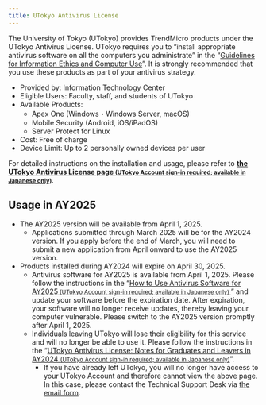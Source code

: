 ```yaml
---
title: UTokyo Antivirus License
---
```


The University of Tokyo (UTokyo) provides TrendMicro products under the UTokyo Antivirus License. UTokyo requires you to “install appropriate antivirus software on all the computers you administrate” in the “[Guidelines for Information Ethics and Computer Use](https://www.u-tokyo.ac.jp/content/400156696.pdf)”. It is strongly recommended that you use these products as part of your antivirus strategy.

* Provided by: Information Technology Center
* Eligible Users: Faculty, staff, and students of UTokyo
* Available Products:
  * Apex One (Windows・Windows Server, macOS)
  * Mobile Security (Android, iOS/iPadOS)
  * Server Protect for Linux
* Cost: Free of charge
* Device Limit: Up to 2 personally owned devices per user

For detailed instructions on the installation and usage, please refer to **[the UTokyo Antivirus License page <small>(UTokyo Account sign-in required; available in Japanese only)</small>](https://univtokyo.sharepoint.com/:u:/s/antivirus/EZ3Qvmj4LLROlck10EyiwBsBts0PVpjPCZ_qgF6YLJ3ULA)**.

## Usage in AY2025

- The AY2025 version will be available from April 1, 2025.
  - Applications submitted through March 2025 will be for the AY2024 version. If you apply before the end of March, you will need to submit a new application from April onward to use the AY2025 version.
- Products installed during AY2024 will expire on April 30, 2025.
    - Antivirus software for AY2025 is available from April 1, 2025. Please follow the instructions in the “[How to Use Antivirus Software for AY2025<small> (UTokyo Account sign-in required; available in Japanese only) </small>](https://univtokyo.sharepoint.com/:u:/s/antivirus/EYbM3GhwjNZMpIxtc6Hzv0oBZZ6YipGL_VCRhqhOcAPV_A)” and update your software before the expiration date. After expiration, your software will no longer receive updates, thereby leaving your computer vulnerable. Please switch to the AY2025 version promptly after April 1, 2025.
    - Individuals leaving UTokyo will lose their eligibility for this service and will no longer be able to use it. Please follow the instructions in the “[UTokyo Antivirus License: Notes for Graduates and Leavers in AY2024 <small>(UTokyo Account sign-in required; available in Japanese only)</small>](https://univtokyo.sharepoint.com/:u:/s/antivirus/EWHWpO6rbANMnCDH3xtWQjcBtgwnBZ4G9KgIei0VlVSxtA)”.
       - If you have already left UTokyo, you will no longer have access to your UTokyo Account and therefore cannot view the above page. In this case, please contact the Technical Support Desk via [the email form](/en/support/#email-form).